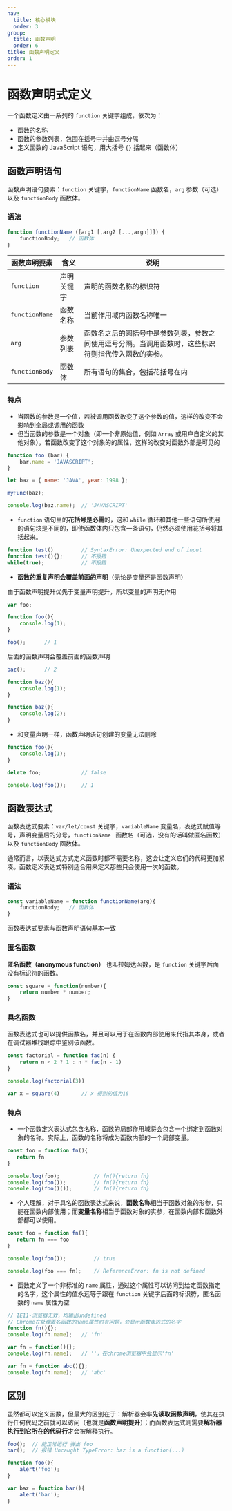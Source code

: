 ```yaml
---
nav:
  title: 核心模块
  order: 3
group:
  title: 函数声明
  order: 6
title: 函数声明定义
order: 1
---
```


# 函数声明式定义

一个函数定义由一系列的 `function` 关键字组成，依次为：

- 函数的名称
- 函数的参数列表，包围在括号中并由逗号分隔
- 定义函数的 JavaScript 语句，用大括号 `{}` 括起来（函数体）

## 函数声明语句

函数声明语句要素：`function` 关键字，`functionName` 函数名，`arg` 参数（可选）以及 `functionBody` 函数体。

### 语法

```js
function functionName ([arg1 [,arg2 [...,argn]]]) {
    functionBody;	// 函数体
}
```

| 函数声明要素   | 含义       | 说明                                                         |
| -------------- | ---------- | ------------------------------------------------------------ |
| `function`     | 声明关键字 | 声明的函数名称的标识符                                       |
| `functionName` | 函数名称   | 当前作用域内函数名称唯一                                     |
| `arg`          | 参数列表   | 函数名之后的圆括号中是参数列表，参数之间使用逗号分隔。当调用函数时，这些标识符则指代传入函数的实参。 |
| `functionBody` | 函数体     | 所有语句的集合，包括花括号在内                               |

### 特点

- 当函数的参数是一个值，若被调用函数改变了这个参数的值，这样的改变不会影响到全局或调用的函数
- 但当函数的参数是一个对象（即一个非原始值，例如 `Array` 或用户自定义的其他对象），若函数改变了这个对象的的属性，这样的改变对函数外部是可见的

```js
function foo (bar) {
    bar.name = 'JAVASCRIPT';
}

let baz = { name: 'JAVA', year: 1998 };

myFunc(baz);

console.log(baz.name);	// 'JAVASCRIPT'
```

- `function` 语句里的**花括号是必需**的，这和 `while` 循环和其他一些语句所使用的语句块是不同的，即使函数体内只包含一条语句，仍然必须使用花括号将其括起来。

```js
function test() 		// SyntaxError: Unexpected end of input
function test(){}; 		// 不报错
while(true); 			// 不报错
```

- **函数的重复声明会覆盖前面的声明**（无论是变量还是函数声明）

由于函数声明提升优先于变量声明提升，所以变量的声明无作用

```js
var foo;

function foo(){
    console.log(1);
}

foo(); 		// 1
```

后面的函数声明会覆盖前面的函数声明

```js
baz(); 		// 2

function baz(){
    console.log(1);
}

function baz(){
    console.log(2);
}
```

- 和变量声明一样，函数声明语句创建的变量无法删除

```js
function foo(){
    console.log(1);
}

delete foo; 			// false

console.log(foo()); 	// 1
```

## 函数表达式

函数表达式要素：`var/let/const` 关键字，`variableName` 变量名，表达式赋值等号，声明变量后的分号，`functionName ` 函数名（可选，没有的话叫做匿名函数）以及 `functionBody` 函数体。

通常而言，以表达式方式定义函数时都不需要名称，这会让定义它们的代码更加紧凑。函数定义表达式特别适合用来定义那些只会使用一次的函数。

### 语法

```js
const variableName = function functionName(arg){
    functionBody;	// 函数体
}
```

函数表达式要素与函数声明语句基本一致

### 匿名函数

**匿名函数（anonymous function）** 也叫拉姆达函数，是 `function` 关键字后面没有标识符的函数。

```js
const square = function(number){
    return number * number;
}
```

### 具名函数

函数表达式也可以提供函数名，并且可以用于在函数内部使用来代指其本身，或者在调试器堆栈跟踪中鉴别该函数。

```js
const factorial = function fac(n) {
    return n < 2 ? 1 : n * fac(n - 1)
}

console.log(factorial(3))

var x = square(4)		// x 得到的值为16
```

### 特点

- 一个函数定义表达式包含名称，函数的局部作用域将会包含一个绑定到函数对象的名称。实际上，函数的名称将成为函数内部的一个局部变量。

```js
const foo = function fn(){
   return fn
}

console.log(foo); 			// fn(){return fn}
console.log(foo()); 		// fn(){return fn}
console.log(foo()()); 		// fn(){return fn}
```

- 个人理解，对于具名的函数表达式来说，**函数名称**相当于函数对象的形参，只能在函数内部使用；而**变量名称**相当于函数对象的实参，在函数内部和函数外部都可以使用。

```js
const foo = function fn(){
   return fn === foo
}

console.log(foo()); 		// true

console.log(foo === fn); 	// ReferenceError: fn is not defined
```

- 函数定义了一个非标准的 `name` 属性，通过这个属性可以访问到给定函数指定的名字，这个属性的值永远等于跟在 `function` 关键字后面的标识符，匿名函数的 `name` 属性为空

```js
// IE11-浏览器无效，均输出undefined
// Chrome在处理匿名函数的name属性时有问题，会显示函数表达式的名字
function fn(){};
console.log(fn.name); 	// 'fn'

var fn = function(){};
console.log(fn.name); 	// ''，在chrome浏览器中会显示'fn'

var fn = function abc(){};
console.log(fn.name); 	// 'abc'
```

## 区别

虽然都可以定义函数，但最大的区别在于：解析器会率**先读取函数声明**，使其在执行任何代码之前就可以访问（也就是**函数声明提升**）；而函数表达式则需要**解析器执行到它所在的代码行**才会被解释执行。

```js
foo();	// 能正常运行 弹出 foo
bar();	// 报错 Uncaught TypeError: baz is a function(...)

function foo(){
    alert('foo');
}

var baz = function bar(){
    alert('bar');
}
```

